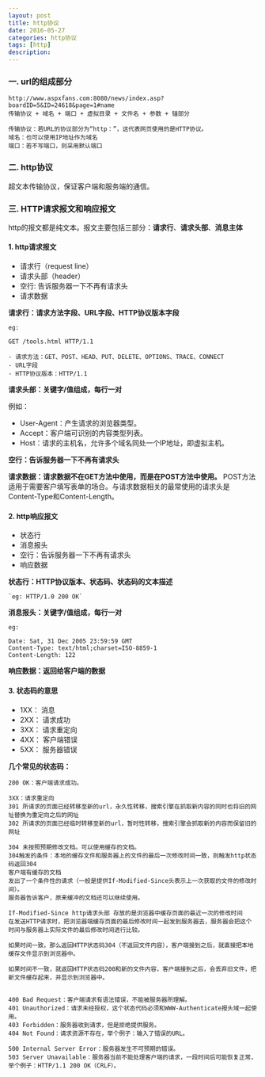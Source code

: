 ```yaml
---
layout: post
title: http协议
date: 2016-05-27
categories: http协议
tags: [http]
description: 
---
```


### 一. url的组成部分

	http://www.aspxfans.com:8080/news/index.asp?boardID=5&ID=24618&page=1#name
    传输协议 + 域名 + 端口 + 虚拟目录 + 文件名 + 参数 + 锚部分

    传输协议：若URL的协议部分为“http：”，这代表网页使用的是HTTP协议。
	域名：也可以使用IP地址作为域名
	端口：若不写端口，则采用默认端口

### 二. http协议

超文本传输协议，保证客户端和服务端的通信。
	
### 三. HTTP请求报文和响应报文

http的报文都是纯文本。报文主要包括三部分：**请求行**、**请求头部**、**消息主体**

#### 1. http请求报文

- 请求行（request line）
- 请求头部（header）
- 空行: 告诉服务器一下不再有请求头
- 请求数据

**请求行：请求方法字段、URL字段、HTTP协议版本字段**

    eg:
    
    GET /tools.html HTTP/1.1
    
    - 请求方法：GET、POST、HEAD、PUT、DELETE、OPTIONS、TRACE、CONNECT
    - URL字段
    - HTTP协议版本：HTTP/1.1
    
**请求头部：关键字/值组成，每行一对**

例如：

- User-Agent：产生请求的浏览器类型。
- Accept：客户端可识别的内容类型列表。
- Host：请求的主机名，允许多个域名同处一个IP地址，即虚拟主机。

**空行：告诉服务器一下不再有请求头**

**请求数据：请求数据不在GET方法中使用，而是在POST方法中使用。**
POST方法适用于需要客户填写表单的场合。与请求数据相关的最常使用的请求头是Content-Type和Content-Length。

#### 2. http响应报文

- 状态行
- 消息报头
- 空行：告诉服务器一下不再有请求头
- 响应数据

**状态行：HTTP协议版本、状态码、状态码的文本描述**

    `eg: HTTP/1.0 200 OK`
    
**消息报头：关键字/值组成，每行一对**

    eg:
    
    Date: Sat, 31 Dec 2005 23:59:59 GMT
    Content-Type: text/html;charset=ISO-8859-1
    Content-Length: 122

**响应数据：返回给客户端的数据**

#### 3. 状态码的意思    
  
- 1XX： 消息
- 2XX： 请求成功 
- 3XX： 请求重定向
- 4XX： 客户端错误 
- 5XX： 服务器错误

**几个常见的状态码：**
   
   	200 OK：客户端请求成功。
   	 
   	3XX：请求重定向
    301 所请求的页面已经转移至新的url，永久性转移，搜索引擎在抓取新内容的同时也将旧的网址替换为重定向之后的网址
    302 所请求的页面已经临时转移至新的url，暂时性转移，搜索引擎会抓取新的内容而保留旧的网址   
    
    304 未按照预期修改文档。可以使用缓存的文档。
    304触发的条件：本地的缓存文件和服务器上的文件的最后一次修改时间一致，则触发http状态码返回304
    客户端有缓存的文档
    发出了一个条件性的请求（一般是提供If-Modified-Since头表示上一次获取的文件的修改时间）。
    服务器告诉客户，原来缓冲的文档还可以继续使用。
    
    If-Modified-Since http请求头部 存放的是浏览器中缓存页面的最近一次的修改时间
    在发送HTTP请求时，把浏览器端缓存页面的最后修改时间一起发到服务器去，服务器会把这个时间与服务器上实际文件的最后修改时间进行比较。

	如果时间一致，那么返回HTTP状态码304（不返回文件内容），客户端接到之后，就直接把本地缓存文件显示到浏览器中。

	如果时间不一致，就返回HTTP状态码200和新的文件内容，客户端接到之后，会丢弃旧文件，把新文件缓存起来，并显示到浏览器中。


    400 Bad Request：客户端请求有语法错误，不能被服务器所理解。
    401 Unauthorized：请求未经授权，这个状态代码必须和WWW-Authenticate报头域一起使用。
    403 Forbidden：服务器收到请求，但是拒绝提供服务。
    404 Not Found：请求资源不存在，举个例子：输入了错误的URL。
    
    500 Internal Server Error：服务器发生不可预期的错误。
    503 Server Unavailable：服务器当前不能处理客户端的请求，一段时间后可能恢复正常，举个例子：HTTP/1.1 200 OK（CRLF）。

